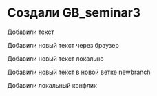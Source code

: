 ﻿# Создали GB_seminar3

Добавили текст

Добавили новый текст через браузер

Добавили новый текст локально

Добавили новый текст в новой ветке newbranch

Добавили локальный конфлик
